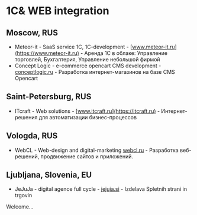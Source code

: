 1С& WEB integration
===================================

Moscow, RUS
-------

* Meteor-it - SaaS service 1C, 1C-development - [www.meteor-it.ru](https://www.meteor-it.ru) - Аренда 1С в облаке: Управление торговлей, Бухгалтерия, Управление небольшой фирмой
* Concept Logic - e-commerce opencart CMS development - [conceptlogic.ru](http://conceptlogic.ru) - Разработка интернет-магазинов на базе CMS Opencart


Saint-Petersburg, RUS
--------

* ITcraft - Web solutions - [www.itcraft.ru](https://itcraft.ru) - Интернет-решения для автоматизации бизнес-процессов

Vologda, RUS
------

* WebCL - Web-design and digital-marketing [webcl.ru](http://webcl.ru) - Разработка веб-решений, продвижение сайтов и приложений.



Ljubljana, Slovenia, EU
-------

* JeJuJa - digital agence full cycle - [jejuja.si](https://jejuja.si) - Izdelava Spletnih strani in trgovin

Welcome...

